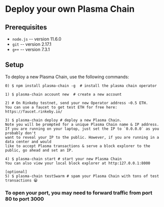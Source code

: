 # Deploy your own Plasma Chain

## Prerequisites 
- `node.js` -- version 11.6.0
- `git` -- version 2.17.1
- `g++` -- version 7.3.1

## Setup
To deploy a new Plasma Chain, use the following commands:
```
0) $ npm install plasma-chain -g  # install the plasma chain operator

1) $ plasma-chain account new  # create a new account

2) # On Rinkeby testnet, send your new Operator address ~0.5 ETH.
You can use a faucet to get test ETH for free here: https://faucet.rinkeby.io/

3) $ plasma-chain deploy # deploy a new Plasma Chain.
Note you will be prompted for a unique Plasma Chain name & IP address.
If you are running on your laptop, just set the IP to `0.0.0.0` as you probably don't
want to reveal your IP to the public. However, if you are running in a data center and would
like to accept Plasma transactions & serve a block explorer to the public, go ahead and set an IP.

4) $ plasma-chain start # start your new Plasma Chain
You can also view your local block explorer at http:127.0.0.1:8000

[optional]
5) $ plasma-chain testSwarm # spam your Plasma Chain with tons of test transactions 😁

```

### To open your port, you may need to forward traffic from port 80 to port 3000

